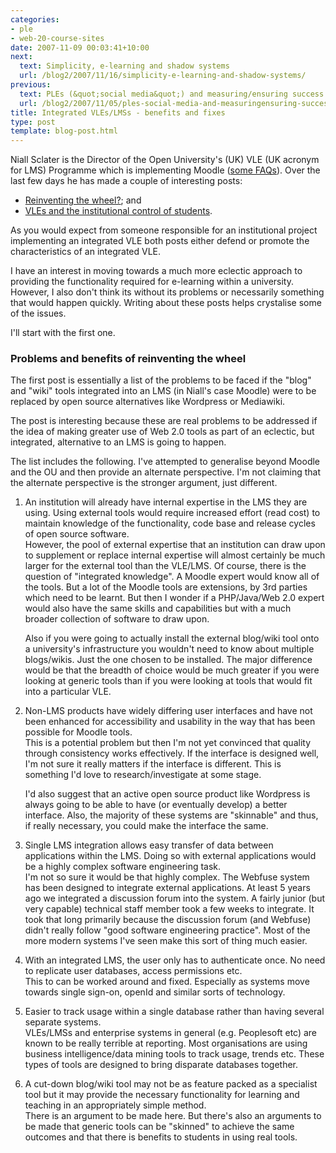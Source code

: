 ```yaml
---
categories:
- ple
- web-20-course-sites
date: 2007-11-09 00:03:41+10:00
next:
  text: Simplicity, e-learning and shadow systems
  url: /blog2/2007/11/16/simplicity-e-learning-and-shadow-systems/
previous:
  text: PLEs (&quot;social media&quot;) and measuring/ensuring success
  url: /blog2/2007/11/05/ples-social-media-and-measuringensuring-success/
title: Integrated VLEs/LMSs - benefits and fixes
type: post
template: blog-post.html
---
```

Niall Sclater is the Director of the Open University's (UK) VLE (UK acronym for LMS) Programme which is implementing Moodle ([some FAQs](http://conclave.open.ac.uk/ouvlefaq/)). Over the last few days he has made a couple of interesting posts:

- [Reinventing the wheel?](http://sclater.com/blog/?p=38); and
- [VLEs and the institutional control of students](http://sclater.com/blog/?p=41).

As you would expect from someone responsible for an institutional project implementing an integrated VLE both posts either defend or promote the characteristics of an integrated VLE.

I have an interest in moving towards a much more eclectic approach to providing the functionality required for e-learning within a university. However, I also don't think its without its problems or necessarily something that would happen quickly. Writing about these posts helps crystalise some of the issues.

I'll start with the first one.

### Problems and benefits of reinventing the wheel

The first post is essentially a list of the problems to be faced if the "blog" and "wiki" tools integrated into an LMS (in Niall's case Moodle) were to be replaced by open source alternatives like Wordpress or Mediawiki.

The post is interesting because these are real problems to be addressed if the idea of making greater use of Web 2.0 tools as part of an eclectic, but integrated, alternative to an LMS is going to happen.

The list includes the following. I've attempted to generalise beyond Moodle and the OU and then provide an alternate perspective. I'm not claiming that the alternate perspective is the stronger argument, just different.

1. An institution will already have internal expertise in the LMS they are using. Using external tools would require increased effort (read cost) to maintain knowledge of the functionality, code base and release cycles of open source software.  
    However, the pool of external expertise that an institution can draw upon to supplement or replace internal expertise will almost certainly be much larger for the external tool than the VLE/LMS. Of course, there is the question of "integrated knowledge". A Moodle expert would know all of the tools. But a lot of the Moodle tools are extensions, by 3rd parties which need to be learnt. But then I wonder if a PHP/Java/Web 2.0 expert would also have the same skills and capabilities but with a much broader collection of software to draw upon.
    
    Also if you were going to actually install the external blog/wiki tool onto a university's infrastructure you wouldn't need to know about multiple blogs/wikis. Just the one chosen to be installed. The major difference would be that the breadth of choice would be much greater if you were looking at generic tools than if you were looking at tools that would fit into a particular VLE.
    
2. Non-LMS products have widely differing user interfaces and have not been enhanced for accessibility and usability in the way that has been possible for Moodle tools.  
    This is a potential problem but then I'm not yet convinced that quality through consistency works effectively. If the interface is designed well, I'm not sure it really matters if the interface is different. This is something I'd love to research/investigate at some stage.
    
    I'd also suggest that an active open source product like Wordpress is always going to be able to have (or eventually develop) a better interface. Also, the majority of these systems are "skinnable" and thus, if really necessary, you could make the interface the same.
    
3. Single LMS integration allows easy transfer of data between applications within the LMS. Doing so with external applications would be a highly complex software engineering task.  
    I'm not so sure it would be that highly complex. The Webfuse system has been designed to integrate external applications. At least 5 years ago we integrated a discussion forum into the system. A fairly junior (but very capable) technical staff member took a few weeks to integrate. It took that long primarily because the discussion forum (and Webfuse) didn't really follow "good software engineering practice". Most of the more modern systems I've seen make this sort of thing much easier.
4. With an integrated LMS, the user only has to authenticate once. No need to replicate user databases, access permissions etc.  
    This to can be worked around and fixed. Especially as systems move towards single sign-on, openId and similar sorts of technology.
5. Easier to track usage within a single database rather than having several separate systems.  
    VLEs/LMSs and enterprise systems in general (e.g. Peoplesoft etc) are known to be really terrible at reporting. Most organisations are using business intelligence/data mining tools to track usage, trends etc. These types of tools are designed to bring disparate databases together.
6. A cut-down blog/wiki tool may not be as feature packed as a specialist tool but it may provide the necessary functionality for learning and teaching in an appropriately simple method.  
    There is an argument to be made here. But there's also an arguments to be made that generic tools can be "skinned" to achieve the same outcomes and that there is benefits to students in using real tools.